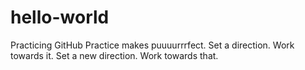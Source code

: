 # hello-world
Practicing GitHub
Practice makes puuuurrrfect. Set a direction. Work towards it. Set a new direction. Work towards that.
